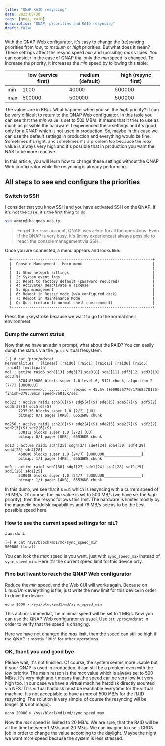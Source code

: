 ```yaml
---
title: "QNAP RAID resyncing"
date: 2023-08-30
tags: [qnap, raid]
description: "QNAP, priorities and RAID resyncing"
draft: false
---
```


With the QNAP Web configurator, it's easy to change the (re)syncing priorities
from _low_, to _medium_ or _high_ priorities. But what does it mean? These
settings affect the resync speed _min_ and (possibly) _max_ values. You can
consider in the case of QNAP that only the _min_ speed is changed. To increase
the priority, it increases the _min_ speed by following this table:

|     | low (service first) | medium (default) | high (resync first) |
| --- | ------------------- | ---------------- | ------------------- |
| min | 1000                | 40000            | 500000              |
| max | 500000              | 500000           | 500000              |

The values are in KB/s. What happens when you set the _high_ priority? It can be
very difficult to return to the QNAP Web configurator. In this table you can see
that the _min_ value is set to 500 MB/s. It means that it tries to use as much
as possible the hardware. I experienced these settings and it's good only for a
QNAP which is not used in production. So, maybe in this case we can use the
default settings in production and everything would be fine. Sometimes it's
right, and sometimes it's a problem too because the _max_ value is always very
high and it's possible that in production you want the NAS to be more reactive.

In this article, you will learn how to change these settings without the QNAP
Web configurator while the resyncing is already performing.

## All steps to see and configure the priorities

### Switch to SSH

I consider that you know SSH and you have activated SSH on the QNAP. If it's not
the case, it's the first thing to do.

```bash
ssh admin@the.qnap.nas.ip
```

> Forget the `root` account, QNAP uses `admin` for all the operations. Even if
> the QNAP is very busy, it's (in my experiences) always possible to reach the
> console management via SSH.

Once you are connected, a menu appears and looks like:

```
  +----------------------------------------------------------------+
  |  Console Management - Main menu                                |
  |                                                                |
  |  1: Show network settings                                      |
  |  2: System event logs                                          |
  |  3: Reset to factory default (password required)               |
  |  4: Activate/ deactivate a license                             |
  |  5: App management                                             |
  |  6: Reboot in Rescue mode (w/o configured disk)                |
  |  7: Reboot in Maintenance Mode                                 |
  |  Q: Quit (return to normal shell environment)                  |
  +----------------------------------------------------------------+
```

Press the `q` keystroke because we want to go to the normal shell environment.

### Dump the current status

Now that we have an admin prompt, what about the RAID? You can easily dump the
status via the `/proc` virtual filesystem.

```
[~] # cat /proc/mdstat
Personalities : [linear] [raid0] [raid1] [raid10] [raid6] [raid5] [raid4] [multipath]
md1 : active raid6 sdh3[13] sdg3[7] sde3[8] sda3[11] sdf3[12] sdd3[10] sdc3[9]
      87841850880 blocks super 1.0 level 6, 512k chunk, algorithm 2 [7/7] [UUUUUUU]
      [=========>...........]  resync = 45.5% (8009035776/17568370176) finish=3791.9min speed=76015K/sec

md322 : active raid1 sdh5[8](S) sdg5[4](S) sde5[5] sda5[7](S) sdf5[2] sdd5[3](S) sdc5[6](S)
      7235136 blocks super 1.0 [2/2] [UU]
      bitmap: 0/1 pages [0KB], 65536KB chunk

md256 : active raid1 sdh2[8](S) sdg2[4](S) sde2[5] sda2[7](S) sdf2[2] sdd2[3](S) sdc2[6](S)
      530112 blocks super 1.0 [2/2] [UU]
      bitmap: 0/1 pages [0KB], 65536KB chunk

md13 : active raid1 sdh4[25] sdg4[27] sde4[24] sda4[30] sdf4[29] sdd4[26] sdc4[28]
      458880 blocks super 1.0 [24/7] [UUUUUUU_________________]
      bitmap: 1/1 pages [4KB], 65536KB chunk

md9 : active raid1 sdh1[30] sdg1[27] sde1[24] sda1[28] sdf1[29] sdd1[26] sdc1[25]
      530048 blocks super 1.0 [24/7] [UUUUUUU_________________]
      bitmap: 1/1 pages [4KB], 65536KB chunk
```

In this dump, we see that it's `md1` which is resyncing with a current speed of
76 MB/s. Of course, the _min_ value is set to 500 MB/s (we have set the _high_
priority), then the resync follows this limit. The hardware is limited mostly by
the magnetic harddisk capabilities and 76 MB/s seems to be the best possible
speed here.

### How to see the current speed settings for `md1`?

Just do it:

```
[~] # cat /sys/block/md1/md/sync_speed_min
500000 (local)
```

You can look the _max_ speed is you want, just with `sync_speed_max` instead of
`sync_speed_min`. Here it's the current speed limit for this device only.

### Fine but I want to reach the QNAP Web configurator

Reduce the _min_ speed, and the Web GUI will works again. Because on Linux/Unix
everything is file, just write the new limit for this device in order to drive
the device.

```
echo 1000 > /sys/block/md1/md/sync_speed_min
```

This action is immediat, the minimal speed will be set to 1 MB/s. Now you can
use the QNAP Web configurator as usual. Use `cat /proc/mdstat` in order to
verify that the speed is changing.

Here we have not changed the _max_ limit, then the speed can still be high if
the QNAP is mostly "idle" for other operations.

### OK, thank you and good bye

Please wait, it's not finished. Of course, the system seems more usable but if
your QNAP is used in production, it can still be a problem even with the _low_
priority. The main reason is the _max_ value which is always set to 500 MB/s.
It's very high and it means that the speed can be very low but very high too. In
our case we have a virtual machine harddisk directly mounted via NFS. This
virtual harddisk must be reachable everytime for the virtual machine. It's not
acceptable to have a _max_ of 500 MB/s for the RAID resyncing. The solution is
very simple, of course the resyncing will be longer (it's not magic).

```
echo 20000 > /sys/block/md1/md/sync_speed_max
```

Now the _max_ speed is limited to 20 MB/s. We are sure, that the RAID will be
all the time between 1 MB/s and 20 MB/s. We can imagine to use a CRON job in
order to change the value according to the daylight. Maybe the night we want
more speed because the system is less stressed.
